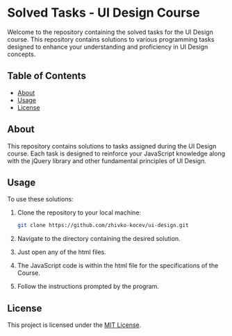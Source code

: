 # Solved Tasks - UI Design Course

Welcome to the repository containing the solved tasks for the UI Design course. This repository contains solutions to various programming tasks designed to enhance your understanding and proficiency in UI Design concepts.

## Table of Contents

- [About](#about)
- [Usage](#usage)
- [License](#license)

## About

This repository contains solutions to tasks assigned during the UI Design course. Each task is designed to reinforce your JavaScript knowledge along with the jQuery library and other fundamental principles of UI Design.

## Usage

To use these solutions:

1. Clone the repository to your local machine:

   ```bash
   git clone https://github.com/zhivko-kocev/ui-design.git
   ```

2. Navigate to the directory containing the desired solution.

3. Just open any of the html files.

4. The JavaScript code is within the html file for the specifications of the Course.

5. Follow the instructions prompted by the program.

## License

This project is licensed under the [MIT License](LICENSE).
